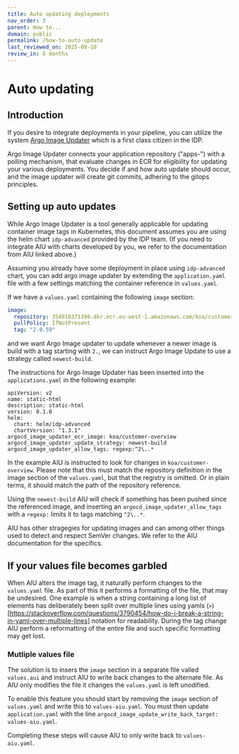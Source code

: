 ```yaml
---
title: Auto updating deployments
nav_order: 3 
parent: How to...
domain: public
permalink: /how-to-auto-update
last_reviewed_on: 2025-09-10
review_in: 6 months
---
```

# Auto updating

## Introduction
If you desire to integrate deployments in your pipeline, you can utilize the system [Argo Image Updater](https://argocd-image-updater.readthedocs.io/en/stable/) which is a first class citizen in the IDP. 


Argo Image Updater connects your application repository ("apps-") with a polling mechanism, that evaluate changes in ECR for eligibility for updating your various deployments. You decide if and how auto update should occur, and the image updater will create git commits, adhering to the gitops principles. 

## Setting up auto updates
While Argo Image Updater is a tool generally applicable for updating container image tags in Kubernetes, this document assumes you are using the helm chart `idp-advanced` provided by the IDP team. (If you need to integrate AIU with charts developed by you, we refer to the documentation from AIU linked above.)

Assuming you already have some deployment in place using `idp-advanced` chart, you can add argo image updater by extending the `application.yaml` file with a few settings matching the container reference in `values.yaml`. 

If we have a `values.yaml` containing the following `image` section:

```yaml
image:
  repository: 354918371398.dkr.ecr.eu-west-1.amazonaws.com/koa/customer-overview
  pullPolicy: IfNotPresent
  tag: "2.0.59"
``` 

and we want Argo Image updater to update whenever a newer image is build with a tag starting with `2.`, we can 
instruct Argo Image Update to use a strategy called `newest-build`. 

The instructions for Argo Image Updater has been inserted into the `applications.yaml` in the following example:

```
apiVersion: v2
name: static-html
description: static-html
version: 0.1.0
helm:
  chart: helm/idp-advanced
  chartVersion: "1.3.1"
argocd_image_updater_ecr_image: koa/customer-overview
argocd_image_updater_update_strategy: newest-build
argocd_image_updater_allow_tags: regexp:^2\..*

```

In the example AIU is instructed to look for changes in `koa/customer-overview`. Please note that this must match the repository definition in the image section of the `values.yaml`, but that the registry is omitted. Or in plain terms, it should match the path of the repository reference. 

Using the `newest-build` AIU will check if something has been pushed since the referenced image, and inserting an `argocd_image_updater_allow_tags` with a `regexp:` limits it to tags matching `^2\..*`. 

AIU has other stragegies for updating images and can among other things used to detect and respect SemVer changes. We refer to the AIU documentation for the specifics. 

## If your values file becomes garbled
When AIU alters the image tag, it naturally perform changes to the `values.yaml` file. As part of this it performs a formatting of the file, that
may be undesired. One example is when a string containing a long list of elements has deliberately been split over multiple lines using yamls (`>`)[https://stackoverflow.com/questions/3790454/how-do-i-break-a-string-in-yaml-over-multiple-lines] notation for readability.  During the tag change AIU perform a reformatting of the entire file and such specific formatting may get lost. 

### Mutliple values file
The solution is to insers the `image` section in a separate file valled `values.aui` and instruct AIU to write back changes to the alternate file. As AIU only modifies the file it 
changes the `values.yaml` is left unodified. 

To enable this feature you should start by removing the `image` section of `values.yaml` and write this to `values-aiu.yaml`. You must then update `application.yaml` with the 
line `argocd_image_update_write_back_target: values-aiu.yaml`. 

Completing these steps will cause AIU to only write back to `values-aiu.yaml`. 
